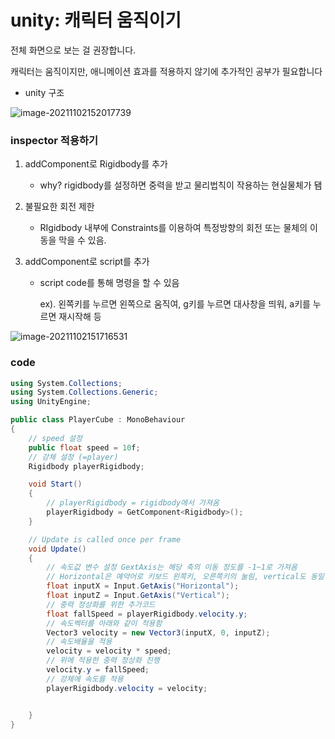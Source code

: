 # unity: 캐릭터 움직이기

전체 화면으로 보는 걸 권장합니다.

캐릭터는 움직이지만, 애니메이션 효과를 적용하지 않기에 추가적인 공부가 필요합니다

- unity 구조

![image-20211102152017739](C:\Users\multicampus\AppData\Roaming\Typora\typora-user-images\image-20211102152017739.png)



### inspector 적용하기

1. addComponent로 Rigidbody를 추가

   - why? rigidbody를 설정하면 중력을 받고 물리법칙이 작용하는 현실물체가 됌

     

2. 불필요한 회전 제한

   - RIgidbody 내부에 Constraints를 이용하여 특정방향의 회전 또는 물체의 이동을 막을 수 있음.

   

3. addComponent로 script를 추가

   - script code를 통해 명령을 할 수 있음 

     ex). 왼쪽키를 누르면 왼쪽으로 움직여, g키를 누르면 대사창을 띄워, a키를 누르면 재시작해 등

![image-20211102151716531](C:\Users\multicampus\AppData\Roaming\Typora\typora-user-images\image-20211102151716531.png)





### code

```c#
using System.Collections;
using System.Collections.Generic;
using UnityEngine;

public class PlayerCube : MonoBehaviour
{
    // speed 설정
    public float speed = 10f;
    // 강체 설정 (=player)
    Rigidbody playerRigidbody;

    void Start()
    {	
        // playerRigidbody = rigidbody에서 가져옴
        playerRigidbody = GetComponent<Rigidbody>();
    }

    // Update is called once per frame
    void Update()
    {
        // 속도값 변수 설정 GextAxis는 해당 축의 이동 정도를 -1~1로 가져옴
        // Horizontal은 예약어로 키보드 왼쪽키, 오른쪽키의 눌림, vertical도 동일
        float inputX = Input.GetAxis("Horizontal");
        float inputZ = Input.GetAxis("Vertical");
        // 중력 정상화를 위한 추가코드
        float fallSpeed = playerRigidbody.velocity.y;
        // 속도벡터를 아래와 같이 적용함 
        Vector3 velocity = new Vector3(inputX, 0, inputZ);
        // 속도배율을 적용
        velocity = velocity * speed;
        // 위에 적용한 중력 정상화 진행
        velocity.y = fallSpeed;
        // 강체에 속도를 적용
        playerRigidbody.velocity = velocity;


    }
}

```


